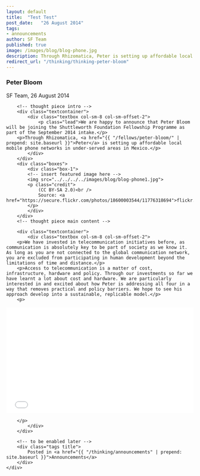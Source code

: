 ```yaml
---
layout: default
title:  "Test Test"
post_date:   "26 August 2014"
tags: 
- announcements
author: SF Team
published: true
image: /images/blog/blog-phone.jpg
description: Through Rhizomatica, Peter is setting up affordable local mobile phone...
redirect_url: "/thinking/thinking-peter-bloom"
---
```

<div class="page-wrapper">
<!-- Featured Thinking Banner -->    
<section class="header-10-sub v-center">
														<!-- insert featured image here -->
    <div class="background" style="background-image: url(../../../../images/blog/blog-welcome.jpg);"></div>
    <div>
        <div class="container">
        </div>
        <a class="control-btn fui-arrow-down" data-scroll href="#articlestart"> </a>
    </div>
</section>

<!-- Everything after this should be Editable as content -->
<section class="blog-1" id="blog-thinking">
    <div class="title" id="articlestart">
        <div class="container">
            <h3>Peter Bloom</h3>
            <div class="submitted">SF Team, 26 August 2014</div>
        </div>
    </div>
    <div class="container">
    
    	<!-- thought piece intro -->
        <div class="textcontainer">
        	<div class="textbox col-sm-8 col-sm-offset-2">
                <p class="lead">We are happy to announce that Peter Bloom will be joining the Shuttleworth Foundation Fellowship Programme as part of the September 2014 intake.</p>
		<p>Through Rhizomatica, <a href="{{ "/fellows/peter-bloom/" | prepend: site.baseurl }}">Peter</a> is setting up affordable local mobile phone networks in under-served areas in Mexico.</p>
            </div>
        </div>
        <div class="boxes">
            <div class="box-1">
            <!-- insert featured image here -->
            <img src="../../../../images/blog/blog-phone1.jpg">
            <p class="credit">
                (CC BY-SA 2.0)<br />
                Source: <a href="https://secure.flickr.com/photos/18600003544/11776318694">flickr.com/photos/18600003544/11776318694</a>
            </p>
            </div>
        </div>
        <!-- thought piece main content -->
        
        <div class="textcontainer">
        	<div class="textbox col-sm-8 col-sm-offset-2">
		<p>We have invested in telecommunication initiatives before, as communication is absolutely key to be part of society as we know it. As long as you are not connected to the global communication network, you are excluded from participating in human development beyond the limitations of time and distance.</p>
		<p>Access to telecommunication is a matter of cost, infrastructure, hardware and policy. Through our investments so far we have learnt a lot about cost and hardware. We are particularly interested in and excited about how Peter is addressing all four in a way that removes practical and policy barriers. We hope to see his approach develop into a sustainable, replicable model.</p>
		<p>
<style>.embed-container { position: relative; padding-bottom: 56.25%; height: 0; overflow: hidden; max-width: 100%; height: auto; } .embed-container iframe, .embed-container object, .embed-container embed { position: absolute; top: 0; left: 0; width: 100%; height: 100%; }</style><div class='embed-container'><iframe src='//player.vimeo.com/video/92422924' frameborder='0' webkitAllowFullScreen mozallowfullscreen allowFullScreen></iframe></div>
		</p>                
            </div>
        </div>

		<!-- to be enabled later -->
    	<div class="tags title">
            Posted in <a href="{{ "/thinking/announcements" | prepend: site.baseurl }}">Announcements</a>
        </div>
    </div>
</section>

<!-- Everything before this is editable page content -->
